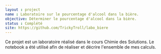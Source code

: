```yaml
---
layout : project
name : Laboratoire sur le pourcentage d'alcool dans la bière.
objective: Déterminer le pourcentage d'alcool dans la bière.
status : Complété
site: https://github.com/TrickyTroll/labo_biere
---
```


Ce projet est un laboratoire réalisé dans le cours Chimie des Solutions. Le notebook a été utilisé afin de 
réaliser et décrire l'ensemble de mes calculs.
